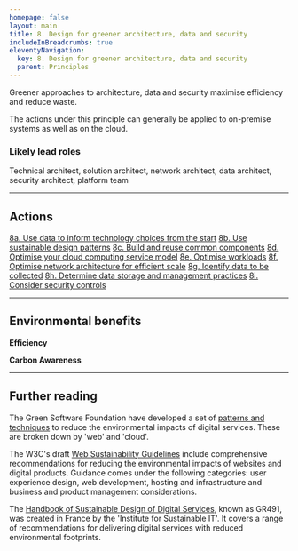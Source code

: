 ```yaml
---
homepage: false
layout: main
title: 8. Design for greener architecture, data and security
includeInBreadcrumbs: true
eleventyNavigation:
  key: 8. Design for greener architecture, data and security
  parent: Principles
---
```


Greener approaches to architecture, data and security maximise efficiency and reduce waste.

<div class="govuk-inset-text app-wcag-callout">
  <p class="govuk-body">The actions under this principle can generally be applied to on-premise systems as well as on the cloud.</p>
</div>

### Likely lead roles

Technical architect, solution architect, network architect, data architect, security architect, platform team

* * *

## Actions
[8a. Use data to inform technology choices from the start](/principles/actions/8a-use-data-to-inform-technology-choices-from-the-start)
[8b. Use sustainable design patterns](/principles/actions/8b-use-sustainable-design-patterns)
[8c. Build and reuse common components](/principles/actions/8c-build-and-reuse-common-components)
[8d. Optimise your cloud computing service model](/principles/actions/8d-optimise-your-cloud-computing-service-model)
[8e. Optimise workloads](/principles/actions/8e-optimise-workloads)
[8f. Optimise network architecture for efficient scale](/principles/actions/8f-optimise-network-architecture-for-efficient-scale)
[8g. Identify data to be collected](/principles/actions/8g-identify-data-to-be-collected)
[8h. Determine data storage and management practices](/principles/actions/8h-determine-data-storage-and-management-practices)
[8i. Consider security controls](/principles/actions/8i-consider-security-controls)



* * *

## Environmental benefits

<p class="govuk-body"><strong class="govuk-tag">
  Efficiency
</strong></p>
<p class="govuk-body"><strong class="govuk-tag">
  Carbon Awareness
</strong></p>

* * *

## Further reading

The Green Software Foundation have developed a set of [patterns and techniques](https://patterns.greensoftware.foundation/) to reduce the environmental impacts of digital services. These are broken down by 'web' and 'cloud'.

The W3C's draft [Web Sustainability Guidelines](https://w3c.github.io/sustyweb/) include comprehensive recommendations for reducing the environmental impacts of websites and digital products. Guidance comes under the following categories: user experience design, web development, hosting and infrastructure and business and product management considerations.

The [Handbook of Sustainable Design of Digital Services](https://gr491.isit-europe.org/en/), known as GR491, was created in France by the 'Institute for Sustainable IT'. It covers a range of recommendations for delivering digital services with reduced environmental footprints.






